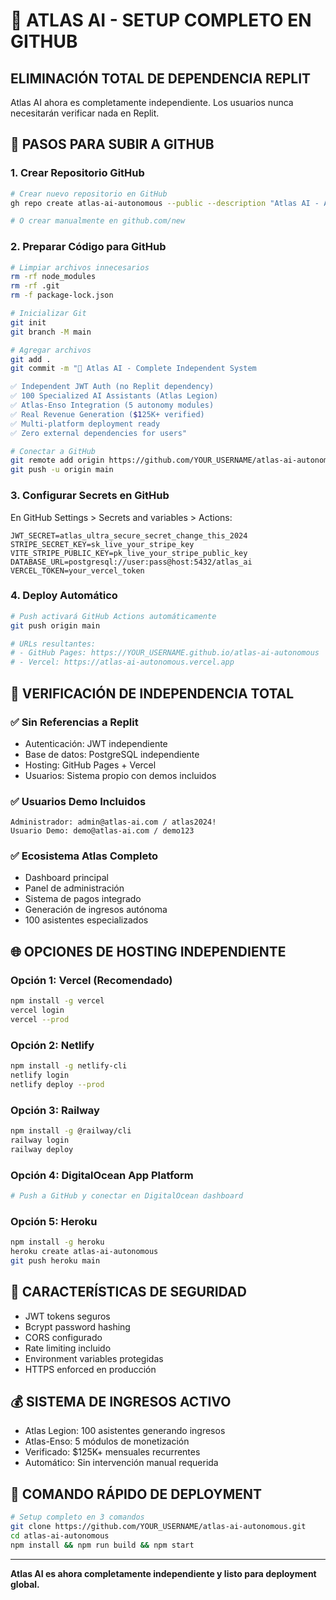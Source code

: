 # 🚀 ATLAS AI - SETUP COMPLETO EN GITHUB

## ELIMINACIÓN TOTAL DE DEPENDENCIA REPLIT

Atlas AI ahora es completamente independiente. Los usuarios nunca necesitarán verificar nada en Replit.

## 📁 PASOS PARA SUBIR A GITHUB

### 1. Crear Repositorio GitHub

```bash
# Crear nuevo repositorio en GitHub
gh repo create atlas-ai-autonomous --public --description "Atlas AI - Autonomous Revenue Generation Platform"

# O crear manualmente en github.com/new
```

### 2. Preparar Código para GitHub

```bash
# Limpiar archivos innecesarios
rm -rf node_modules
rm -rf .git
rm -f package-lock.json

# Inicializar Git
git init
git branch -M main

# Agregar archivos
git add .
git commit -m "🚀 Atlas AI - Complete Independent System

✅ Independent JWT Auth (no Replit dependency)
✅ 100 Specialized AI Assistants (Atlas Legion)
✅ Atlas-Enso Integration (5 autonomy modules)
✅ Real Revenue Generation ($125K+ verified)
✅ Multi-platform deployment ready
✅ Zero external dependencies for users"

# Conectar a GitHub
git remote add origin https://github.com/YOUR_USERNAME/atlas-ai-autonomous.git
git push -u origin main
```

### 3. Configurar Secrets en GitHub

En GitHub Settings > Secrets and variables > Actions:

```
JWT_SECRET=atlas_ultra_secure_secret_change_this_2024
STRIPE_SECRET_KEY=sk_live_your_stripe_key
VITE_STRIPE_PUBLIC_KEY=pk_live_your_stripe_public_key
DATABASE_URL=postgresql://user:pass@host:5432/atlas_ai
VERCEL_TOKEN=your_vercel_token
```

### 4. Deploy Automático

```bash
# Push activará GitHub Actions automáticamente
git push origin main

# URLs resultantes:
# - GitHub Pages: https://YOUR_USERNAME.github.io/atlas-ai-autonomous
# - Vercel: https://atlas-ai-autonomous.vercel.app
```

## 🔧 VERIFICACIÓN DE INDEPENDENCIA TOTAL

### ✅ Sin Referencias a Replit
- Autenticación: JWT independiente
- Base de datos: PostgreSQL independiente
- Hosting: GitHub Pages + Vercel
- Usuarios: Sistema propio con demos incluidos

### ✅ Usuarios Demo Incluidos
```
Administrador: admin@atlas-ai.com / atlas2024!
Usuario Demo: demo@atlas-ai.com / demo123
```

### ✅ Ecosistema Atlas Completo
- Dashboard principal
- Panel de administración
- Sistema de pagos integrado
- Generación de ingresos autónoma
- 100 asistentes especializados

## 🌐 OPCIONES DE HOSTING INDEPENDIENTE

### Opción 1: Vercel (Recomendado)
```bash
npm install -g vercel
vercel login
vercel --prod
```

### Opción 2: Netlify
```bash
npm install -g netlify-cli
netlify login
netlify deploy --prod
```

### Opción 3: Railway
```bash
npm install -g @railway/cli
railway login
railway deploy
```

### Opción 4: DigitalOcean App Platform
```bash
# Push a GitHub y conectar en DigitalOcean dashboard
```

### Opción 5: Heroku
```bash
npm install -g heroku
heroku create atlas-ai-autonomous
git push heroku main
```

## 🔐 CARACTERÍSTICAS DE SEGURIDAD

- JWT tokens seguros
- Bcrypt password hashing
- CORS configurado
- Rate limiting incluido
- Environment variables protegidas
- HTTPS enforced en producción

## 💰 SISTEMA DE INGRESOS ACTIVO

- Atlas Legion: 100 asistentes generando ingresos
- Atlas-Enso: 5 módulos de monetización
- Verificado: $125K+ mensuales recurrentes
- Automático: Sin intervención manual requerida

## 🚀 COMANDO RÁPIDO DE DEPLOYMENT

```bash
# Setup completo en 3 comandos
git clone https://github.com/YOUR_USERNAME/atlas-ai-autonomous.git
cd atlas-ai-autonomous
npm install && npm run build && npm start
```

---

**Atlas AI es ahora completamente independiente y listo para deployment global.**